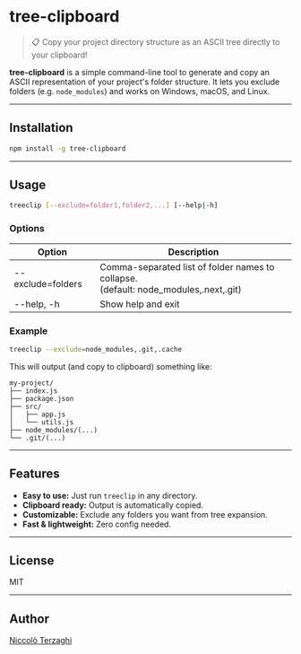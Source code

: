 # tree-clipboard

> 📋 Copy your project directory structure as an ASCII tree directly to your clipboard!

**tree-clipboard** is a simple command-line tool to generate and copy an ASCII representation of your project's folder structure.
It lets you exclude folders (e.g. `node_modules`) and works on Windows, macOS, and Linux.

---

## Installation

```sh
npm install -g tree-clipboard
```

---

## Usage

```sh
treeclip [--exclude=folder1,folder2,...] [--help|-h]
```

### Options

| Option            | Description                                                                              |
| ----------------- | ---------------------------------------------------------------------------------------- |
| --exclude=folders | Comma-separated list of folder names to collapse.<br>(default: node\_modules,.next,.git) |
| --help, -h        | Show help and exit                                                                       |

### Example

```sh
treeclip --exclude=node_modules,.git,.cache
```

This will output (and copy to clipboard) something like:

```
my-project/
├── index.js
├── package.json
├── src/
│   ├── app.js
│   └── utils.js
├── node_modules/(...)
└── .git/(...)
```

---

## Features

* **Easy to use:** Just run `treeclip` in any directory.
* **Clipboard ready:** Output is automatically copied.
* **Customizable:** Exclude any folders you want from tree expansion.
* **Fast & lightweight:** Zero config needed.

---

## License

MIT

---

## Author

[Niccolò Terzaghi](https://github.com/your-username)
